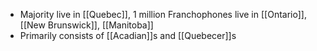 - Majority live in [[Quebec]], 1 million Franchophones live in [[Ontario]], [[New Brunswick]], [[Manitoba]]
- Primarily consists of [[Acadian]]s and [[Quebecer]]s